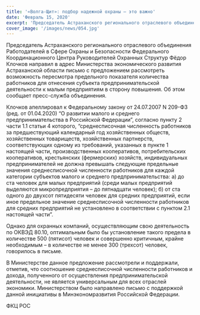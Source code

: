 ```yaml
---
title: '«Волга-Щит»: подбор надежной охраны – это важно'
date: 'Февраль 15, 2020'
excerpt: 'Председатель Астраханского регионального отраслевого объединения Работодателей в Сфере Охраны и Безопасности Федерального Координационного Центра Руководителей Охранных Структур Фёдор Клочков направил в адрес Министерства экономического развития Астраханской области письмо с предложением рассмотреть возможность пересмотра предельного показателя количества работников для отнесения субъекта предпринимательской деятельности'
cover_image: '/images/news/054.jpg'
---
```


Председатель Астраханского регионального отраслевого объединения Работодателей в Сфере Охраны и Безопасности Федерального Координационного Центра Руководителей Охранных Структур Фёдор Клочков направил в адрес Министерства экономического развития Астраханской области письмо с предложением рассмотреть возможность пересмотра предельного показателя количества работников для отнесения субъекта предпринимательской деятельности к малым предприятиям в сторону повышения. Об этом сообщает пресс-служба объединения.

Клочков апеллировал к Федеральному закону от 24.07.2007 N 209-ФЗ (ред. от 01.04.2020) “О развитии малого и среднего предпринимательства в Российской Федерации”, согласно пункту 2 части 1.1 статьи 4 которого, “среднесписочная численность работников за предшествующий календарный год хозяйственных обществ, хозяйственных товариществ, хозяйственных партнерств, соответствующих одному из требований, указанных в пункте 1 настоящей части, производственных кооперативов, потребительских кооперативов, крестьянских (фермерских) хозяйств, индивидуальных предпринимателей не должна превышать следующие предельные значения среднесписочной численности работников для каждой категории субъектов малого и среднего предпринимательства: а) до ста человек для малых предприятий (среди малых предприятий выделяются микропредприятия – до пятнадцати человек); б) от ста одного до двухсот пятидесяти человек для средних предприятий, если иное предельное значение среднесписочной численности работников для средних предприятий не установлено в соответствии с пунктом 2.1 настоящей части”.

Однако для охранных компаний, осуществляющим свою деятельность по ОКВЭД 80.10, оптимальным было бы установление такого предела в количестве 500 (пятисот) человек и совершенно критичным, крайне необходимым – в количестве не менее 300 (трехсот) человек, говорилось в письме.

В Министерстве данное предложение рассмотрели и поддержали, отметив, что соотношение среднесписочной численности работников и дохода, полученного от осуществления предпринимательской деятельности, не является универсальным для всех отраслей экономики. Министерством было направлено письмо с поддержкой данной инициативы в Минэкономразвития Российской Федерации.

ФКЦ РОС
